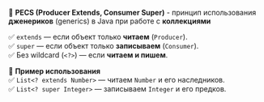 
🔹 **PECS (Producer Extends, Consumer Super)** - принцип использования **дженериков** (generics) в Java при работе с **коллекциями**

✅ `extends` — если объект только **читаем** (`Producer`).  
✅ `super` — если объект только **записываем** (`Consumer`).  
✅ Без wildcard (`<?>`) — если **читаем и пишем**.

🔹 **Пример использования**  
✅ `List<? extends Number>` — читаем `Number` и его наследников.  
✅ `List<? super Integer>` — записываем `Integer` и его предков.